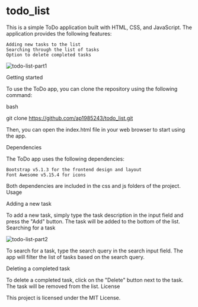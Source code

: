 # todo_list
This is a simple ToDo application built with HTML, CSS, and JavaScript. The application provides the following features:

    Adding new tasks to the list
    Searching through the list of tasks
    Option to delete completed tasks


![todo-list-part1](https://user-images.githubusercontent.com/40575848/227308197-b833be29-1792-48ac-b421-babc7d6d0849.png)

Getting started

To use the ToDo app, you can clone the repository using the following command:

bash

git clone https://github.com/ap1985243/todo_list.git

Then, you can open the index.html file in your web browser to start using the app.

Dependencies

The ToDo app uses the following dependencies:

    Bootstrap v5.1.3 for the frontend design and layout
    Font Awesome v5.15.4 for icons

Both dependencies are included in the css and js folders of the project.
Usage

Adding a new task

To add a new task, simply type the task description in the input field and press the "Add" button. The task will be added to the bottom of the list.
Searching for a task

![todo-list-part2](https://user-images.githubusercontent.com/40575848/227308405-87ceb4df-f77f-468e-a386-f36904b26ed9.png)


To search for a task, type the search query in the search input field. The app will filter the list of tasks based on the search query.


Deleting a completed task

To delete a completed task, click on the "Delete" button next to the task. The task will be removed from the list.
License

This project is licensed under the MIT License.
